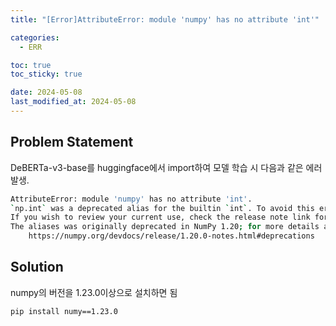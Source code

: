 ```yaml
---
title: "[Error]AttributeError: module 'numpy' has no attribute 'int'"

categories:
  - ERR

toc: true
toc_sticky: true

date: 2024-05-08
last_modified_at: 2024-05-08 
---
```


## Problem Statement
DeBERTa-v3-base를 huggingface에서 import하여 모델 학습 시 다음과 같은 에러 발생. 

```bash
AttributeError: module 'numpy' has no attribute 'int'.
`np.int` was a deprecated alias for the builtin `int`. To avoid this error in existing code, use `int` by itself. Doing this will not modify any behaviore e.g. `np.int64` or `np.int32` to specify the precision.
If you wish to review your current use, check the release note link for additional information.
The aliases was originally deprecated in NumPy 1.20; for more details and guidance see the original release note at:
    https://numpy.org/devdocs/release/1.20.0-notes.html#deprecations
```

## Solution
numpy의 버전을 1.23.0이상으로 설치하면 됨

`pip install numy==1.23.0`




